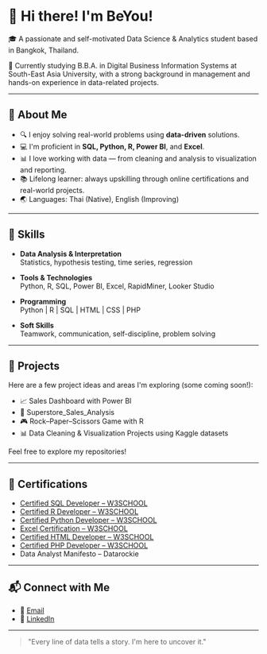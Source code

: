 # 👋 Hi there! I'm BeYou!

🎓 A passionate and self-motivated Data Science & Analytics student based in Bangkok, Thailand.

🌱 Currently studying B.B.A. in Digital Business Information Systems at South-East Asia University, with a strong background in management and hands-on experience in data-related projects.

---

## 🧠 About Me

- 🔍 I enjoy solving real-world problems using **data-driven** solutions.
- 💻 I'm proficient in **SQL, Python, R, Power BI**, and **Excel**.
- 📊 I love working with data — from cleaning and analysis to visualization and reporting.
- 📚 Lifelong learner: always upskilling through online certifications and real-world projects.
- 🌏 Languages: Thai (Native), English (Improving)

---

## 🔧 Skills

- **Data Analysis & Interpretation**  
  Statistics, hypothesis testing, time series, regression

- **Tools & Technologies**  
  Python, R, SQL, Power BI, Excel, RapidMiner, Looker Studio

- **Programming**  
  Python | R | SQL | HTML | CSS | PHP

- **Soft Skills**  
  Teamwork, communication, self-discipline, problem solving

---

## 📁 Projects

Here are a few project ideas and areas I'm exploring (some coming soon!):

- 📈 Sales Dashboard with Power BI
- 🛒 Superstore_Sales_Analysis
- 🎮 Rock–Paper–Scissors Game with R
- 📊 Data Cleaning & Visualization Projects using Kaggle datasets

Feel free to explore my repositories!

---

## 📜 Certifications

- [Certified SQL Developer – W3SCHOOL](https://verify.w3schools.com/1PT30R8XJL)
- [Certified R Developer – W3SCHOOL](https://verify.w3schools.com/1PTM7OGV77)
- [Certified Python Developer – W3SCHOOL](https://verify.w3schools.com/1PPO4S8TL2)
- [Excel Certification – W3SCHOOL](https://verify.w3schools.com/1PMW1WQ2OH)
- [Certified HTML Developer – W3SCHOOL](https://verify.w3schools.com/1POO5LNOBM)
- [Certified PHP Developer – W3SCHOOL](https://verify.w3schools.com/1PRJCGYOZN)
- Data Analyst Manifesto – Datarockie


---

## 📬 Connect with Me

- 📧 [Email](mailto:thodsaphol.cha@gmail.com)
- 💼 [LinkedIn](https://www.linkedin.com/in/thodsaphon-chamnansuek-318642355)   
---

> "Every line of data tells a story. I'm here to uncover it."
